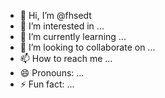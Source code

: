 - 👋 Hi, I’m @fhsedt
- 👀 I’m interested in ...
- 🌱 I’m currently learning ...
- 💞️ I’m looking to collaborate on ...
- 📫 How to reach me ...
- 😄 Pronouns: ...
- ⚡ Fun fact: ...

<!---
fhsedt/fhsedt is a ✨ special ✨ repository because its `README.md` (this file) appears on your GitHub profile.
You can click the Preview link to take a look at your changes.
--->
